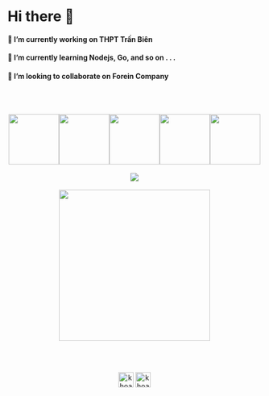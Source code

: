 # Hi there 👋
#### 🔭 I’m currently working on THPT Trấn Biên
#### 🌱 I’m currently learning Nodejs, Go, and so on . . .
#### 👯 I’m looking to collaborate on Forein Company
<br>
<br>

<p align="center">
  <img src="https://media3.giphy.com/media/ln7z2eWriiQAllfVcn/200w.webp" width="100"><img src="https://i.giphy.com/media/eNAsjO55tPbgaor7ma/200w.webp" width="100"><img src="https://i.giphy.com/media/VgGthkhUvGgOit7Y9i/200.webp" width="100"><img src="https://i.giphy.com/media/KzJkzjggfGN5Py6nkT/200.webp" width="100"><img src="https://i.giphy.com/media/IdyAQJVN2kVPNUrojM/200.webp" width="100"><br><br>
  <img src="https://camo.githubusercontent.com/936a08778c7e4885053d148c07bbd2339dfbdd80/68747470733a2f2f6665726f73732e6e65742f782f6e6f6465322e676966" /><br><br>
  <img src="https://little.kylerconway.com/images/golang-what.gif" width="300">
</p>
<br>
<br>
<p align="center">
<a href="https://twitter.com/khoakomlem" target="_blank"><img align="center" src="https://cdn.jsdelivr.net/npm/simple-icons@3.0.1/icons/twitter.svg" alt="khoakomlem" height="30" width="30" /></a>
  <a href="https://facebook.com/khoakomlem" target="_blank"><img align="center" src="https://cdn.jsdelivr.net/npm/simple-icons@3.0.1/icons/facebook.svg" alt="khoakomlem" height="30" width="30" /></a>
</p>
<br>
<br>
<br>

[//]: <https://media3.giphy.com/media/kF5jCsgtnTCIZwnAXE/giphy.gif>
